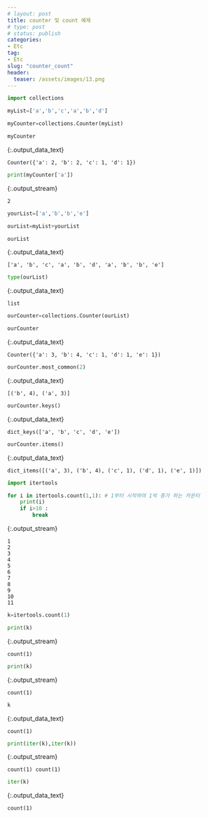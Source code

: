 ```yaml
---
# layout: post
title: counter 및 count 예제
# type: post
# status: publish
categories:
- Etc
tag:
- Etc
slug: "counter_count"
header:
  teaser: /assets/images/13.png
---
```


  <div class="input_area" markdown="1">
  
```python
import collections
```

  </div>
  

  <div class="input_area" markdown="1">
  
```python
myList=['a','b','c','a','b','d']
```

  </div>
  

  <div class="input_area" markdown="1">
  
```python
myCounter=collections.Counter(myList)
```

  </div>
  

  <div class="input_area" markdown="1">
  
```python
myCounter
```

  </div>
  



  {:.output_data_text}
  ```
  Counter({'a': 2, 'b': 2, 'c': 1, 'd': 1})
  ```
  



  <div class="input_area" markdown="1">
  
```python
print(myCounter['a'])
```

  </div>
  
  {:.output_stream}
  ```
  2

  ```
  

  <div class="input_area" markdown="1">
  
```python
yourList=['a','b','b','e']
```

  </div>
  

  <div class="input_area" markdown="1">
  
```python
ourList=myList+yourList
```

  </div>
  

  <div class="input_area" markdown="1">
  
```python
ourList
```

  </div>
  



  {:.output_data_text}
  ```
  ['a', 'b', 'c', 'a', 'b', 'd', 'a', 'b', 'b', 'e']
  ```
  



  <div class="input_area" markdown="1">
  
```python
type(ourList)
```

  </div>
  



  {:.output_data_text}
  ```
  list
  ```
  



  <div class="input_area" markdown="1">
  
```python
ourCounter=collections.Counter(ourList)
```

  </div>
  

  <div class="input_area" markdown="1">
  
```python
ourCounter
```

  </div>
  



  {:.output_data_text}
  ```
  Counter({'a': 3, 'b': 4, 'c': 1, 'd': 1, 'e': 1})
  ```
  



  <div class="input_area" markdown="1">
  
```python
ourCounter.most_common(2)
```

  </div>
  



  {:.output_data_text}
  ```
  [('b', 4), ('a', 3)]
  ```
  



  <div class="input_area" markdown="1">
  
```python
ourCounter.keys()
```

  </div>
  



  {:.output_data_text}
  ```
  dict_keys(['a', 'b', 'c', 'd', 'e'])
  ```
  



  <div class="input_area" markdown="1">
  
```python
ourCounter.items()
```

  </div>
  



  {:.output_data_text}
  ```
  dict_items([('a', 3), ('b', 4), ('c', 1), ('d', 1), ('e', 1)])
  ```
  



  <div class="input_area" markdown="1">
  
```python
import itertools
```

  </div>
  

  <div class="input_area" markdown="1">
  
```python
for i in itertools.count(1,1): # 1부터 시작하여 1씩 증가 하는 카운터
    print(i)
    if i>10 :
        break
```

  </div>
  
  {:.output_stream}
  ```
  1
2
3
4
5
6
7
8
9
10
11

  ```
  

  <div class="input_area" markdown="1">
  
```python
k=itertools.count(1)
```

  </div>
  

  <div class="input_area" markdown="1">
  
```python
print(k)
```

  </div>
  
  {:.output_stream}
  ```
  count(1)

  ```
  

  <div class="input_area" markdown="1">
  
```python
print(k)
```

  </div>
  
  {:.output_stream}
  ```
  count(1)

  ```
  

  <div class="input_area" markdown="1">
  
```python
k
```

  </div>
  



  {:.output_data_text}
  ```
  count(1)
  ```
  



  <div class="input_area" markdown="1">
  
```python
print(iter(k),iter(k))
```

  </div>
  
  {:.output_stream}
  ```
  count(1) count(1)

  ```
  

  <div class="input_area" markdown="1">
  
```python
iter(k)
```

  </div>
  



  {:.output_data_text}
  ```
  count(1)
  ```
  

